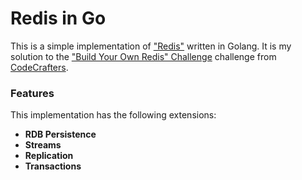 
# Redis in Go

This is a simple implementation of ["Redis"](https://redis.io/) written in Golang. 
It is my solution to the ["Build Your Own Redis" Challenge](https://codecrafters.io/challenges/redis) challenge from [CodeCrafters](https://codecrafters.io/).

### Features

This implementation has the following extensions:

- **RDB Persistence**
- **Streams**
- **Replication**
- **Transactions**
